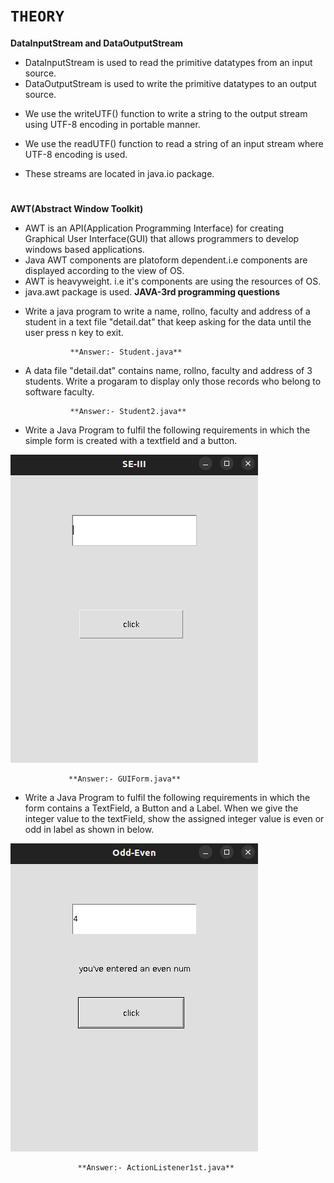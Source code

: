 # `THEORY`

**DataInputStream and DataOutputStream**

- DataInputStream is used to read the primitive datatypes from an input source.
- DataOutputStream is used to write the primitive datatypes to an output source.

* We use the writeUTF() function to write a string to the output stream using UTF-8 encoding in portable manner.

- We use the readUTF() function to read a string of an input stream where UTF-8 encoding is used.

* These streams are located in java.io package.

#

**AWT(Abstract Window Toolkit)**

- AWT is an API(Application Programming Interface) for creating Graphical User Interface(GUI) that allows programmers to develop windows based applications.
- Java AWT components are platoform dependent.i.e components are displayed according to the view of OS.
- AWT is heavyweight. i.e it's components are using the resources of OS.
- java.awt package is used.
  **JAVA-3rd programming questions**

* Write a java program to write a name, rollno, faculty and address of a student in a text file "detail.dat" that keep asking for the data until the user press n key to exit.

                **Answer:- Student.java**

- A data file "detail.dat" contains name, rollno, faculty and address of 3 students. Write a progaram to display only those records who belong to software faculty.

                **Answer:- Student2.java**

- Write a Java Program to fulfil the following requirements in which the simple form is created with a textfield and a button.

![CHEESE!](awt1st.png)

                 **Answer:- GUIForm.java**

- Write a Java Program to fulfil the following requirements in which the form contains a TextField, a Button and a Label. When we give the integer value to the textField, show the assigned integer value is even or odd in label as shown in below.

![CHEESE!](act12.png)

                   **Answer:- ActionListener1st.java**
